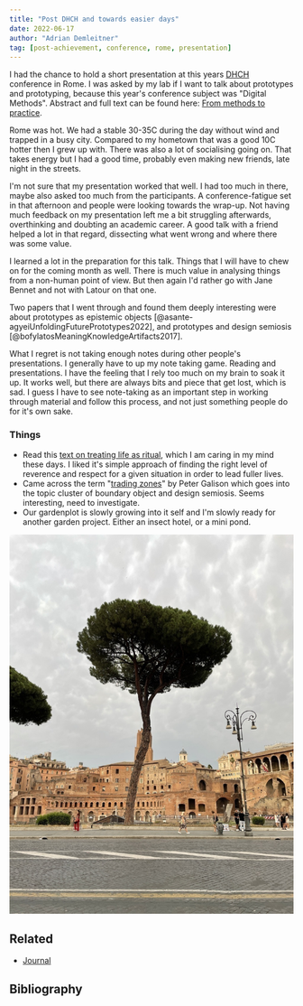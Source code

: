 ```yaml
---
title: "Post DHCH and towards easier days"
date: 2022-06-17
author: "Adrian Demleitner"
tag: [post-achievement, conference, rome, presentation]
---
```

I had the chance to hold a short presentation at this years [DHCH](https://dh-ch.ch/) conference in Rome. I was asked by my lab if I want to talk about prototypes and prototyping, because this year's conference subject was "Digital Methods". Abstract and full text can be found here: [From methods to practice](publish/various_texts/From%20methods%20to%20practice.md).

Rome was hot. We had a stable 30-35C during the day without wind and trapped in a busy city. Compared to my hometown that was a good 10C hotter then I grew up with. There was also a lot of socialising going on. That takes energy but I had a good time, probably even making new friends, late night in the streets. 

I'm not sure that my presentation worked that well. I had too much in there, maybe also asked  too much from the participants. A conference-fatigue set in that afternoon and people were looking towards the wrap-up. Not having much feedback on my presentation left me a bit struggling afterwards, overthinking and doubting an academic career. A good talk with a friend helped a lot in that regard, dissecting what went wrong and where there was some  value. 

I learned a lot in the preparation for this talk. Things that I will have to chew on for the coming month as well. There is much value in analysing things from a non-human point of view. But then again I'd rather go with Jane Bennet and not with Latour on that one. 

Two papers that I went through and found them deeply interesting were about prototypes as epistemic objects [@asante-agyeiUnfoldingFuturePrototypes2022], and prototypes and design semiosis [@bofylatosMeaningKnowledgeArtifacts2017].

What I regret is not taking enough notes during other people's presentations. I generally have to up my note taking game. Reading and  presentations. I have the feeling that I rely too much on my brain to soak it up. It works well, but there are always bits and piece that get lost, which is sad. I guess I have to see note-taking as an important step in working through material and follow this process, and not just something people do for it's own sake. 

### Things
- Read this [text on treating life as ritual](https://psyche.co/guides/how-to-live-free-and-in-harmonious-ease-with-confucian-ritual), which I am caring in my mind these days. I liked it's simple approach of finding the right level of reverence and respect for a given situation in order to lead fuller lives. 
- Came across the term "[trading zones](https://en.wikipedia.org/w/index.php?title=Trading_zones&oldid=1058622902)" by Peter Galison which goes into the topic cluster of boundary object and design semiosis. Seems interesting, need to investigate. 
- Our gardenplot is slowly growing into it self and I'm slowly ready for another garden project. Either an insect hotel, or a mini pond. 

![When in Rome... photograph pines.](assets/20220615_200652_2100.jpg)

## Related
- [Journal](pages/journal.md)

## Bibliography